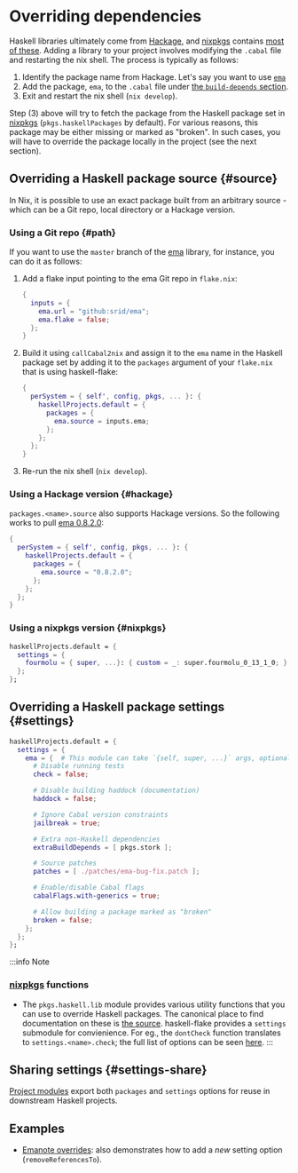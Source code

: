 # Overriding dependencies

Haskell libraries ultimately come from [Hackage](https://hackage.haskell.org/), and [nixpkgs] contains [most of these](https://nixpkgs.haskell.page/). Adding a library to your project involves modifying the `.cabal` file and restarting the nix shell. The process is typically as follows:

1. Identify the package name from Hackage. Let's say you want to use [`ema`](https://hackage.haskell.org/package/ema)
2. Add the package, `ema`, to the `.cabal` file under [the `build-depends` section](https://cabal.readthedocs.io/en/3.4/cabal-package.html#pkg-field-build-depends).
3. Exit and restart the nix shell (`nix develop`). 

Step (3) above will try to fetch the package from the Haskell package set in [nixpkgs] (`pkgs.haskellPackages` by default). For various reasons, this package may be either missing or marked as "broken". In such cases, you will have to override the package locally in the project (see the next section).

## Overriding a Haskell package source {#source}

In Nix, it is possible to use an exact package built from an arbitrary source - which can be a Git repo, local directory or a Hackage version. 

### Using a Git repo {#path}

If you want to use the `master` branch of the [ema](https://hackage.haskell.org/package/ema) library, for instance, you can do it as follows:

1. Add a flake input pointing to the ema Git repo in `flake.nix`: 
    ```nix
    {
      inputs = {
        ema.url = "github:srid/ema";
        ema.flake = false;
      };
    }
    ```
1. Build it using `callCabal2nix` and assign it to the `ema` name in the Haskell package set by adding it to the `packages` argument of your `flake.nix` that is using haskell-flake:
    ```nix
    {
      perSystem = { self', config, pkgs, ... }: {
        haskellProjects.default = {
          packages = {
            ema.source = inputs.ema;
          };
        };
      };
    }
    ```
1. Re-run the nix shell (`nix develop`).

### Using a Hackage version {#hackage}

`packages.<name>.source` also supports Hackage versions. So the following works to pull [ema 0.8.2.0](https://hackage.haskell.org/package/ema-0.8.2.0):

```nix
{
  perSystem = { self', config, pkgs, ... }: {
    haskellProjects.default = {
      packages = {
        ema.source = "0.8.2.0";
      };
    };
  };
}
```

### Using a nixpkgs version {#nixpkgs}

```nix
haskellProjects.default = {
  settings = {
    fourmolu = { super, ...}: { custom = _: super.fourmolu_0_13_1_0; };
  };
};
```

## Overriding a Haskell package settings {#settings}

```nix
haskellProjects.default = {
  settings = {
    ema = {  # This module can take `{self, super, ...}` args, optionally.
      # Disable running tests
      check = false;

      # Disable building haddock (documentation)
      haddock = false;

      # Ignore Cabal version constraints
      jailbreak = true;

      # Extra non-Haskell dependencies
      extraBuildDepends = [ pkgs.stork ];

      # Source patches
      patches = [ ./patches/ema-bug-fix.patch ];

      # Enable/disable Cabal flags
      cabalFlags.with-generics = true;

      # Allow building a package marked as "broken"
      broken = false;
    };
  };
};
```

:::info Note
### [nixpkgs] functions

- The `pkgs.haskell.lib` module provides various utility functions that you can use to override Haskell packages. The canonical place to find documentation on these is [the source](https://github.com/NixOS/nixpkgs/blob/master/pkgs/development/haskell-modules/lib/compose.nix). haskell-flake provides a `settings` submodule for convienience. For eg., the `dontCheck` function translates to `settings.<name>.check`; the full list of options can be seen [here](https://github.com/srid/haskell-flake/blob/master/nix/modules/project/settings/all.nix).
:::

## Sharing settings {#settings-share}

[Project modules](/haskell-flake/modules) export both `packages` and `settings` options for reuse in downstream Haskell projects.

## Examples

- [Emanote overrides](https://github.com/srid/emanote/commit/5b24bd04f94e03afe66ee01da723e4a05d854953): also demonstrates how to add a *new* setting option (`removeReferencesTo`).



[nixpkgs]: https://zero-to-nix.com/concepts/nixpkgs
